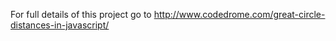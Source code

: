 For full details of this project go to
http://www.codedrome.com/great-circle-distances-in-javascript/
